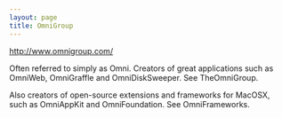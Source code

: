 ```yaml
---
layout: page
title: OmniGroup
---
```


http://www.omnigroup.com/

Often referred to simply as Omni. Creators of great applications such as OmniWeb, OmniGraffle and OmniDiskSweeper. See TheOmniGroup.

Also creators of open-source extensions and frameworks for MacOSX, such as OmniAppKit and OmniFoundation. See OmniFrameworks.

